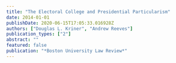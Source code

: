 ```yaml
---
title: "The Electoral College and Presidential Particularism"
date: 2014-01-01
publishDate: 2020-06-15T17:05:33.016928Z
authors: ["Douglas L. Kriner", "Andrew Reeves"]
publication_types: ["2"]
abstract: ""
featured: false
publication: "*Boston University Law Review*"
---
```


